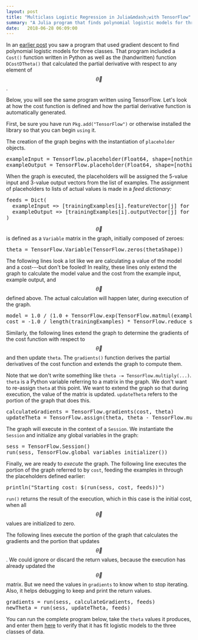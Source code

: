 ```yaml
---
layout: post
title: "Multiclass Logistic Regression in Julia&mdash;with TensorFlow"
summary: "A Julia program that finds polynomial logistic models for three classes using TensorFlow."
date:   2018-06-28 06:09:00
---
```


In an [earlier post](/2018/06/22/logistic-regression-julia) you saw a program
that used gradient descent to find polynomial logistic models for three classes.
That program included a `Cost()` function written in Python as well as the
(handwritten) function `DCostDTheta()` that calculated the partial derivative
with respect to any element of $$\vec{\theta}$$.

Below, you will see the same program written using TensorFlow. Let's look at
how the cost function is defined and how the partial derivative function is
automatically generated.

First, be sure you have run `Pkg.add("TensorFlow")` or otherwise installed
the library so that you can begin `using` it.

The creation of the graph begins with the instantiation of `placeholder` objects.

<pre data-enlighter-language="julia" data-enlighter-lineoffset="56">
exampleInput = TensorFlow.placeholder(Float64, shape=[nothing, length(trainingExamples[1].featureVector)])
exampleOutput = TensorFlow.placeholder(Float64, shape=[nothing, length(trainingExamples[1].outputVector)])
</pre>

When the graph is executed, the placeholders will be assigned the 5-value input
and 3-value output vectors from the list of examples. The assignment of
placeholders to lists of actual values is made in a _feed dictionary:_

<pre data-enlighter-language="julia" data-enlighter-lineoffset="59">
feeds = Dict(
  exampleInput => [trainingExamples[i].featureVector[j] for i=1:length(trainingExamples), j=1:length(trainingExamples[1].featureVector)],
  exampleOutput => [trainingExamples[i].outputVector[j] for i=1:length(trainingExamples), j=1:length(trainingExamples[1].outputVector)]
)
</pre>

$$\vec{\theta}$$ is defined as a `Variable` matrix in the graph, initially
composed of zeroes:

<pre data-enlighter-language="julia" data-enlighter-lineoffset="69">
theta = TensorFlow.Variable(TensorFlow.zeros(thetaShape))
</pre>

The following lines look a lot like we are calculating a value of the model and
a cost---but don't be fooled! In reality, these lines only extend the graph to calculate the model value
and the cost from the example input, example output, and $$\vec{\theta}$$
defined above. The actual calculation will happen later, during execution of the
graph.

<pre data-enlighter-language="julia" data-enlighter-lineoffset="71">
model = 1.0 / (1.0 + TensorFlow.exp(TensorFlow.matmul(exampleInput, theta)))
cost = -1.0 / length(trainingExamples) * TensorFlow.reduce_sum(TensorFlow.multiply(exampleOutput, TensorFlow.log(model)) + TensorFlow.multiply((1 - exampleOutput), TensorFlow.log(1 - model)))
</pre>

Similarly, the following lines extend the graph to determine the
gradients of the cost function with respect to $$\vec{\theta}$$ and then update
`theta`. The `gradients()` function derives the partial derivatives of the cost
function and extends the graph to compute them.

Note that we don't write something like `theta -= TensorFlow.multiply(...)`. `theta` is a Python
variable referring to a
matrix in the graph. We don't want to re-assign `theta` at this point. We want to extend the
graph so that during execution, the value of the matrix is updated. `updateTheta`
refers to the portion of the graph that does this.

<pre data-enlighter-language="julia" data-enlighter-lineoffset="74">
calculateGradients = TensorFlow.gradients(cost, theta)
updateTheta = TensorFlow.assign(theta, theta - TensorFlow.multiply(learningRate, calculateGradients))
</pre>

The graph will execute in the context of a `Session`. We instantiate the
`Session` and initialize any global variables in the graph:

<pre data-enlighter-language="julia" data-enlighter-lineoffset="77">
sess = TensorFlow.Session()
run(sess, TensorFlow.global_variables_initializer())
</pre>

Finally, we are ready to _execute_ the graph. The following line executes the
portion of the graph referred to by `cost`, feeding the examples in through the
placeholders defined earlier:

<pre data-enlighter-language="julia" data-enlighter-lineoffset="79">
println("Starting cost: $(run(sess, cost, feeds))")
</pre>

`run()` returns the result of the execution, which in this case is the
initial cost, when all $$\vec{\theta}$$ values are initialized to zero.

The following lines execute the portion of the graph that calculates the
gradients and the portion that updates $$\vec{\theta}$$. We could ignore or discard the return
values, because the execution has already updated the $$\vec{\theta}$$ matrix.
But we need the values in `gradients` to know when to stop iterating. Also, it
helps debugging to keep and print the return values.

<pre data-enlighter-language="julia" data-enlighter-lineoffset="87">
gradients = run(sess, calculateGradients, feeds)
newTheta = run(sess, updateTheta, feeds)
</pre>

You can run the complete program below, take the `theta` values it produces, and
enter them [here](/2018/06/22/logistic-regression-julia#entry-table) to verify
that it has fit logistic models to the three classes of data.

<script src="https://gist.github.com/mspandit/ec5cefb9e86db80ab445e730d993a58f.js"></script>
